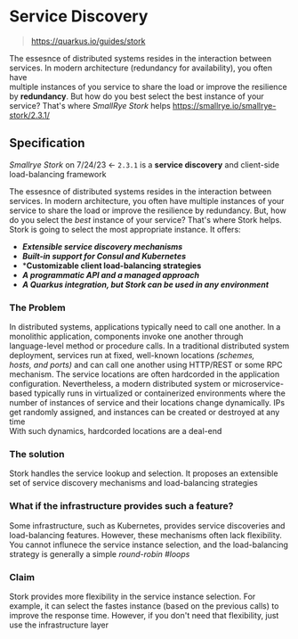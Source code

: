 
# Service Discovery
> <https://quarkus.io/guides/stork>

The essesnce of distributed systems resides in the interaction between services. In modern architecture (redundancy for availability), you often have  
multiple instances of you service to share the load or improve the resilience by **redundancy**. But how do you best select the best instance of your  
service? That's where *SmallRye Stork* helps <https://smallrye.io/smallrye-stork/2.3.1/>  

## Specification

*Smallrye Stork* on 7/24/23 <- `2.3.1` is a **service discovery** and client-side load-balancing framework  

The essesnce of distributed systems resides in the interaction between services. In modern architecture, you often have multiple instances of your  
service to share the load or improve the resilience by redundancy. But, how do you select the *best* instance of your service? That's where Stork helps.  
Stork is going to select the most appropriate instance. It offers:  

- ***Extensible service discovery mechanisms***  
- ***Built-in support for Consul and Kubernetes***  
- ***Customizable client load-balancing strategies**
- ***A programmatic API and a managed approach***  
- ***A Quarkus integration, but Stork can be used in any environment***

### The Problem  

In distributed systems, applications typically need to call one another. In a monolithic application, components invoke one another through  
language-level method or procedure calls. In a traditional distributed system deployment, services run at fixed, well-known locations *(schemes,  
hosts, and ports)* and can call one another using HTTP/REST or some RPC mechanism. The service locations are often hardcorded in the application  
configuration. Nevertheless, a modern distributed system or microservice-based typically runs in virtualized or containerized environments where the  
number of instances of service and their locations change dynamically. IPs get randomly assigned, and instances can be created or destroyed at any time  
With such dynamics, hardcorded locations are a deal-end

### The solution

Stork handles the service lookup and selection. It proposes an extensible set of service discovery mechanisms and load-balancing strategies

### What if the infrastructure provides such a feature?

Some infrastructure, such as Kubernetes, provides service discoveries and load-balancing features. However, these mechanisms often lack flexibility.  
You cannot influnece the service instance selection, and the load-balancing strategy is generally a simple *round-robin #loops*  

### Claim

Stork provides more flexibility in the service instance selection. For example, it can select the fastes instance (based on the previous calls) to  
improve the response time. However, if you don't need that flexibility, just use the infrastructure layer
